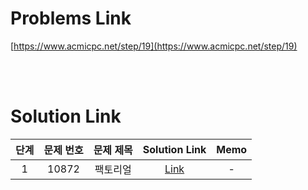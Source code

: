 # Problems Link

[https://www.acmicpc.net/step/19](https://www.acmicpc.net/step/19)

<br><br>

# Solution Link

| 단계 | 문제 번호 | 문제 제목 |            Solution Link            | Memo |
| :--: | :-------: | :-------: | :---------------------------------: | :--: |
|  1   |   10872   | 팩토리얼  | [Link](../Solutions/10872_팩토리얼) |  -   |

